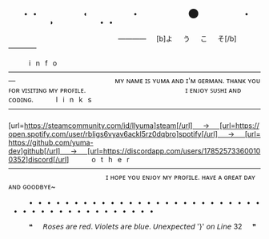 ⠀
⠀⠀⠀•⠀•⠀⠀⠀⠀⠀⠀⠀⠀⠀◖⠀⠀⠀⠀⠀⠀⠀⠀⠀•⠀⠀⠀⠀⠀⠀⠀⠀⠀⠀⬤⠀⠀⠀⠀⠀⠀⠀⠀⠀•⠀⠀⠀⠀⠀⠀⠀⠀⠀⠀◗⠀⠀⠀⠀⠀⠀⠀⠀⠀•⠀•

⠀⠀⠀⠀⠀⠀⠀⠀⠀⠀⠀⠀⠀⠀⠀⠀⠀⠀⠀⠀⠀ ————⠀⠀[b]よ⠀⠀う⠀⠀こ⠀⠀そ[/b]⠀⠀————

⠀⠀⠀⠀i⠀n⠀f⠀o⠀—————————————————————————————————————
⠀⠀⠀⠀⠀⠀⠀⠀⠀⠀⠀⠀⠀⠀⠀⠀⠀⠀⠀ᴍʏ ɴᴀᴍᴇ ɪꜱ ʏᴜᴍᴀ ᴀɴᴅ ɪ'ᴍ ɢᴇʀᴍᴀɴ. ᴛʜᴀɴᴋ ʏᴏᴜ ꜰᴏʀ ᴠɪꜱɪᴛɪɴɢ ᴍʏ ᴘʀᴏꜰɪʟᴇ.
⠀⠀⠀⠀⠀⠀⠀⠀⠀⠀⠀⠀⠀⠀⠀⠀⠀⠀⠀ɪ ᴇɴᴊᴏʏ ꜱᴜꜱʜɪ ᴀɴᴅ ᴄᴏᴅɪɴɢ.
⠀⠀⠀⠀l⠀i⠀n⠀k⠀s⠀————————————————————————————————————
⠀⠀⠀⠀⠀⠀⠀⠀⠀⠀⠀⠀⠀⠀⠀⠀ ⠀⠀ [url=https://steamcommunity.com/id/llyuma]steam[/url]⠀⠀→⠀⠀[url=https://open.spotify.com/user/rbligs6vyav6ackl5rz0dqbro]spotify[/url]⠀⠀→⠀⠀[url=https://github.com/yuma-dev]github[/url]⠀⠀→⠀⠀[url=https://discordapp.com/users/178525733600100352]discord[/url]
⠀⠀⠀⠀o⠀t⠀h⠀e⠀r⠀————————————————————————————————————
⠀⠀⠀⠀⠀⠀⠀⠀⠀⠀⠀⠀⠀⠀⠀⠀⠀⠀⠀ɪ ʜᴏᴘᴇ ʏᴏᴜ ᴇɴᴊᴏʏ ᴍʏ ᴘʀᴏꜰɪʟᴇ. ʜᴀᴠᴇ ᴀ ɢʀᴇᴀᴛ ᴅᴀʏ ᴀɴᴅ ɢᴏᴏᴅʙʏᴇ~

⠀⠀⠀⠀•⠀•⠀•⠀•⠀•⠀•⠀•⠀•⠀•⠀•⠀•⠀•⠀•⠀•⠀•⠀•⠀•⠀•⠀•⠀•⠀•⠀•⠀•⠀•⠀•⠀•⠀•⠀•⠀•⠀•⠀•⠀•⠀•⠀•⠀•⠀•⠀•⠀•⠀•⠀•⠀•⠀•

⠀⠀⠀⠀❝⠀⠀𝘙𝘰𝘴𝘦𝘴 𝘢𝘳𝘦 𝘳𝘦𝘥. 𝘝𝘪𝘰𝘭𝘦𝘵𝘴 𝘢𝘳𝘦 𝘣𝘭𝘶𝘦. 𝘜𝘯𝘦𝘹𝘱𝘦𝘤𝘵𝘦𝘥 '}' 𝘰𝘯 𝘓𝘪𝘯𝘦 32⠀⠀❞
⠀
